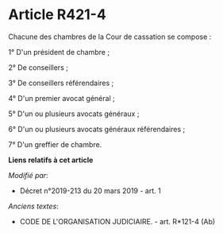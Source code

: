 # Article R421-4

Chacune des chambres de la Cour de cassation se compose :

1° D'un président de chambre ;

2° De conseillers ;

3° De conseillers référendaires ;

4° D'un premier avocat général ;

5° D'un ou plusieurs avocats généraux ;

6° D'un ou plusieurs avocats généraux référendaires ;

7° D'un greffier de chambre.

**Liens relatifs à cet article**

_Modifié par_:

  - Décret n°2019-213 du 20 mars 2019 - art. 1

_Anciens textes_:

  - CODE DE L'ORGANISATION JUDICIAIRE. - art. R*121-4 (Ab)
